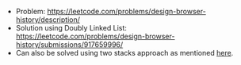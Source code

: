 - Problem: https://leetcode.com/problems/design-browser-history/description/
- Solution using Doubly Linked List: https://leetcode.com/problems/design-browser-history/submissions/917659996/
- Can also be solved using two stacks approach as mentioned [here](https://leetcode.com/problems/design-browser-history/editorial/).